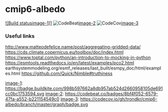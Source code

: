# cmip6-albedo

[!\[Build status]()[image-1]()][1]()
![CodeBeat]()[image-2]()
![CodeCov]()[image-3]()


### Useful links
http://www.matteodefelice.name/post/aggregating-gridded-data/
https://cds.climate.copernicus.eu/toolbox/doc/index.html
https://www.toptal.com/python/an-introduction-to-mocking-in-python
https://esmtools.readthedocs.io/en/latest/examples/pco2.html
earthsystemmodeling.org/esmf\_releases/last\_built/esmpy\_doc/html/examples.html
https://github.com/Quick/Nimble#truthiness


[image-1]():	https://badge.buildkite.com/998b597662a8db957ab524d2660958105de691cc0bc1753594.svg
[image-2]():	https://codebeat.co/badges/8bf4f052-6579-47fa-a552-b221154549c0
[image-3]():	https://codecov.io/gh/trondkr/cmip6-albedo/branch/master/graph/badge.svg

